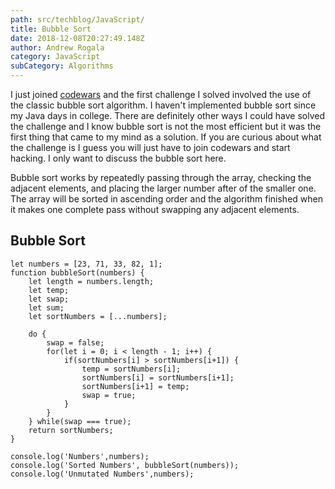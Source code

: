 ```yaml
---
path: src/techblog/JavaScript/
title: Bubble Sort
date: 2018-12-08T20:27:49.148Z
author: Andrew Rogala
category: JavaScript
subCategory: Algorithms
---
```

I just joined [codewars](https://www.codewars.com/) and the first challenge I solved involved the use of the classic bubble sort algorithm. I haven't implemented bubble sort since my Java days in college. There are definitely other ways I could have solved the challenge and I know bubble sort is not the most efficient but it was the first thing that came to my mind as a solution. If you are curious about what the challenge is I guess you will just have to join codewars and start hacking. I only want to discuss the bubble sort here. 

Bubble sort works by repeatedly passing through the array, checking the adjacent elements, and placing the larger number after of the smaller one. The array will be sorted in ascending order and the algorithm finished when it makes one complete pass without swapping any adjacent elements. 

## Bubble Sort
```js{numberLines: true}
let numbers = [23, 71, 33, 82, 1];
function bubbleSort(numbers) {
	let length = numbers.length;
	let temp;
	let swap;
	let sum;
	let sortNumbers = [...numbers];

	do {
		swap = false;
		for(let i = 0; i < length - 1; i++) {
			if(sortNumbers[i] > sortNumbers[i+1]) {
				temp = sortNumbers[i];
				sortNumbers[i] = sortNumbers[i+1];
				sortNumbers[i+1] = temp;
				swap = true;
			}
		}
	} while(swap === true);
	return sortNumbers;
}

console.log('Numbers',numbers);
console.log('Sorted Numbers', bubbleSort(numbers));
console.log('Unmutated Numbers',numbers);

```

